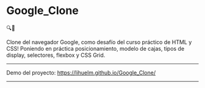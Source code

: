 ﻿# Google_Clone
🔍🔎

Clone del navegador Google, como desafío del curso práctico de HTML y CSS! Poniendo en práctica posicionamiento, modelo de cajas, tipos de display, selectores, flexbox y CSS Grid.

------------

Demo del proyecto: https://lihuelm.github.io/Google_Clone/

------------

